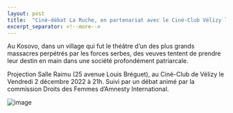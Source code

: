 ```yaml
---
layout: post
title:  "Ciné-débat La Ruche, en partenariat avec le Ciné-Club Vélizy le 2 décembre 21h"
excerpt_separator: <!--more-->
---
```


Au Kosovo, dans un village qui fut le théâtre d’un des plus grands massacres perpétrés par les forces serbes, des veuves tentent de prendre
leur destin en main dans une société profondément patriarcale.

Projection Salle Raimu (25 avenue Louis Bréguet), au Ciné-Club de Vélizy le Vendredi 2 décembre 2022 à 21h. Suivi par un débat animé par la commission Droits des Femmes d’Amnesty International.

![image]({{site.url}}/SiteAmnesty121/assets/images/la-ruche.jpg)
